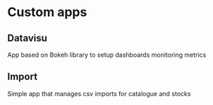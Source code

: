 # Custom apps
## Datavisu
App based on Bokeh library to setup dashboards monitoring metrics
## Import
Simple app that manages csv imports for catalogue and stocks
